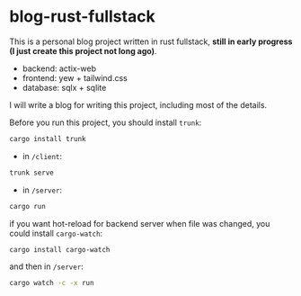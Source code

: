 # blog-rust-fullstack
This is a personal blog project written in rust fullstack, **still in early progress (I just create this project not long ago)**.  
- backend: actix-web
- frontend: yew + tailwind.css
- database: sqlx + sqlite

I will write a blog for writing this project, including most of the details.

Before you run this project, you should install `trunk`:  

```bash
cargo install trunk
```

- in `/client`:  

```bash
trunk serve
```

- in `/server`:  

```bash
cargo run
```

if you want hot-reload for backend server when file was changed, you could install `cargo-watch`:  

```bash
cargo install cargo-watch
```  

and then in `/server`:  

```bash
cargo watch -c -x run
```